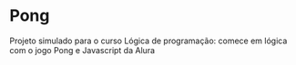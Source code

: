 # Pong
Projeto simulado para o curso Lógica de programação: comece em lógica com o jogo Pong e Javascript da Alura
